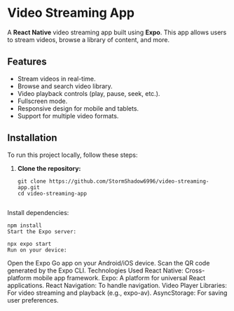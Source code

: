 # Video Streaming App

A **React Native** video streaming app built using **Expo**. This app allows users to stream videos, browse a library of content, and more.

## Features

- Stream videos in real-time.
- Browse and search video library.
- Video playback controls (play, pause, seek, etc.).
- Fullscreen mode.
- Responsive design for mobile and tablets.
- Support for multiple video formats.

## Installation

To run this project locally, follow these steps:

1. **Clone the repository:**

   ```
   git clone https://github.com/StormShadow6996/video-streaming-app.git
   cd video-streaming-app


Install dependencies:

```
npm install
Start the Expo server:
```
```
npx expo start
Run on your device:
```

Open the Expo Go app on your Android/iOS device.
Scan the QR code generated by the Expo CLI.
Technologies Used
React Native: Cross-platform mobile app framework.
Expo: A platform for universal React applications.
React Navigation: To handle navigation.
Video Player Libraries: For video streaming and playback (e.g., expo-av).
AsyncStorage: For saving user preferences.

